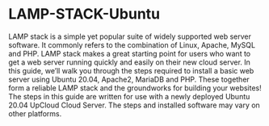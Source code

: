 # LAMP-STACK-Ubuntu
LAMP stack is a simple yet popular suite of widely supported web server software. It commonly refers to the combination of Linux, Apache, MySQL and PHP. LAMP stack makes a great starting point for users who want to get a web server running quickly and easily on their new cloud server.  In this guide, we’ll walk you through the steps required to install a basic web server using Ubuntu 20.04, Apache2, MariaDB and PHP. These together form a reliable LAMP stack and the groundworks for building your websites! The steps in this guide are written for use with a newly deployed Ubuntu 20.04 UpCloud Cloud Server. The steps and installed software may vary on other platforms.

